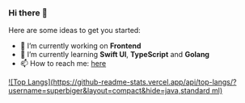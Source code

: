 ### Hi there 👋

Here are some ideas to get you started:

- 🔭 I’m currently working on **Frontend**
- 🌱 I’m currently learning **Swift UI**, **TypeScript** and **Golang**
- 📫 How to reach me: [here](https://twitter.com/_superbiger_)

[![Top Langs](https://github-readme-stats.vercel.app/api/top-langs/?username=superbiger&layout=compact&hide=java,standard ml)](https://github.com/anuraghazra/github-readme-stats)
